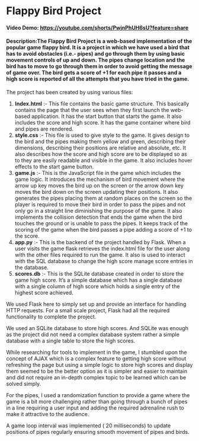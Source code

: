 #  Flappy Bird Project
#### Video Demo: https://youtube.com/shorts/PwjnPhUH6sU?feature=share
#### Description:The Flappy Bird Project is a web-based implementation of the popular game flappy bird. It is a project in which we have used a bird that has to avoid obstacles (i.e.- pipes) and go through them by using basic movement controls of up and down. The pipes change location and the bird has to move to go through them in order to avoid getting the message of game over. The bird gets a score of +1 for each pipe it passes and a high score is reported of all the attempts that you have tried in the game.
The project has been created by using various files:
1.	**Index.html** :- This file contains the basic game structure. This basically contains the page that the user sees when they first launch the web-based application. It has the start button that starts the game. It also includes the score and high score. It has the game container where bird and pipes are rendered.
2.	**style.css** :- This file is used to give style to the game. It gives design to the bird and the pipes making them yellow and green, describing their dimensions, describing their positions are relative and absolute, etc. It also describes how the score and high score are to be displayed so as to they are easily readable and visible in the game. It also includes hover effects to the start game button.
3.	**game.js** :- This is the JavaScript file in the game which includes the game logic. It introduces the mechanism of bird movement where the arrow up key moves the bird up on the screen or the arrow down key moves the bird down on the screen updating their positions. It also generates the pipes placing them at random places on the screen so the player is required to move their bird in order to pass the pipes and not only go in a straight line diminishing the purpose of the game. It also implements the collision detection that ends the game when the bird touches the ground or is unable to pass the pipes. It keeps track of the scoring of the game when the bird passes a pipe adding a score of +1 to the score.
4.	**app.py** :-  This is the backend of the project handled by Flask. When a user visits the game flask retrieves the index.html file for the user along with the other files required to run the game. It also is used to interact with the SQL database to change the high score manage score entries in the database.
5.	**scores.db** :- This is the SQLite database created in order to store the game high score. It’s a simple database which has a single database with a single column of high score which holds a single entry of the highest score achieved.

We used Flask here to simply set up and provide an interface for handling HTTP requests. For a small scale project, Flask had all the required functionality to complete the project.

We used an SQLite database to store high scores. And SQLite was enough as the project did not need a complex database system rather a simple database with a single table to store the high scores.

While researching for tools to implement in the game, I stumbled upon the concept of AJAX which is a complex feature to getting high score without refreshing the page but using a simple logic to store high scores and display them seemed to be the better option as it is simpler and easier to maintain and did not require an in-depth complex topic to be learned which can be solved simply.

For the pipes, I used a randomization function to provide a game where the game is a bit more challenging rather than going through a bunch of pipes in a line requiring a user input and adding the required adrenaline rush to make it attractive to the audience.

A game loop interval was implemented ( 20 milliseconds) to update positions of pipes regularly ensuring smooth movement of pipes and birds.